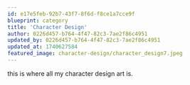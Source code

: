 ```yaml
---
id: e17e5feb-92b7-43f7-8f6d-f8ce1a7cce9f
blueprint: category
title: 'Character Design'
author: 0226d457-b764-4f47-82c3-7ae2f86c4951
updated_by: 0226d457-b764-4f47-82c3-7ae2f86c4951
updated_at: 1740627584
featured_image: character-design/character_design7.jpeg
---
```

this is where all my character design art is.